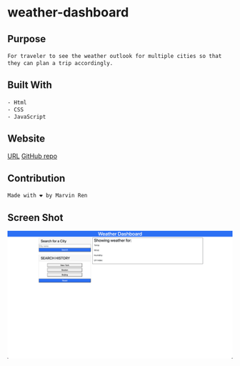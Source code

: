 # weather-dashboard
## Purpose
```
For traveler to see the weather outlook for multiple cities so that they can plan a trip accordingly. 
```

## Built With
```
- Html
- CSS
- JavaScript
```
## Website

[URL](https://github.com/mr2447/weather-daashboard)
[GitHub repo](https://mr2447.github.io/weather-daashboard/)

## Contribution
```
Made with ❤ by Marvin Ren
```
## Screen Shot
![work day scheduler](./assets/images/weather-dashboard.jpeg)
